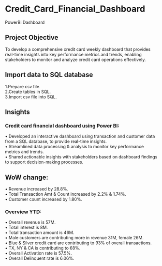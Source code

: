 # Credit_Card_Financial_Dashboard
PowerBi Dashboard<br>

## Project Objective
To develop a comprehensive credit card weekly dashboard that provides real-time insights into key performance metrics and trends, enabling stakeholders to monitor and analyze credit card operations effectively.<br>

## Import data to SQL database
1.Prepare csv file.<br>
2.Create tables in SQL.<br>
3.Import csv file into SQL.<br>

## Insights<br>
### Credit card financial dashboard using Power BI:<br>
• Developed an interactive dashboard using transaction and customer data from a SQL database, to provide real-time insights.<br>
• Streamlined data processing & analysis to monitor key performance metrics and trends.<br>
• Shared actionable insights with stakeholders based on dashboard findings to support decision-making processes.<br>

## WoW change:<br>
• Revenue increased by 28.8%.<br>
• Total Transaction Amt & Count increased by 2.2% & 1.74%.<br>
• Customer count increased by 1.80%.<br>

### Overview YTD:<br>
•  Overall revenue is 57M.<br>
•  Total interest is 8M.<br>
•  Total transaction amount is 46M.<br>
•  Male customers are contributing more in revenue 31M, female 26M.<br>
•  Blue & Silver credit card are contributing to 93% of overall transactions.<br>
•  TX, NY & CA is contributing to 68%.<br>
•  Overall Activation rate is 57.5%.<br>
•  Overall Delinquent rate is 6.06%.<br>

